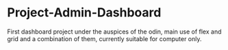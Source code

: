 # Project-Admin-Dashboard
First dashboard project under the auspices of the odin, main use of flex and grid and a combination of them, currently suitable for computer only.
